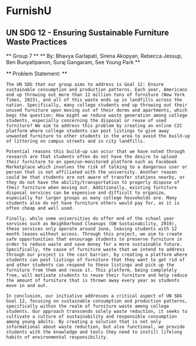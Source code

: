 # FurnishU

## UN SDG 12 - Ensuring Sustainable Furniture Waste Practices
 ** Group 7 **
** By: Bhavya Garlapati, Sirena Akopyan, Rebecca Jessup, Ben Bunyatipanon, Suraj Gangaram, See Young Park **

** Problem Statement: **

    The UN SDG that our group aims to address is Goal 12: Ensure sustainable consumption and production patterns. Each year, Americans end up throwing out more than 12 million tons of furniture (New York Times, 2023), and all of this waste ends up in landfills across the nation. Specifically, many college students end up throwing out their unused furniture upon moving out of their dorms and apartments, which begs the question: How might we reduce waste generation among college students, especially concerning the disposal or reuse of used furniture? We aim to address this problem by creating an online C2C platform where college students can post listings to give away unwanted furniture to other students in the area to avoid the build-up of littering on campus streets and in city landfills. 
    
    Potential reasons this build-up can occur that we have noted through research are that students often do not have the desire to upload their furniture to an open/un-monitored platform such as Facebook Marketplace which involves the risk of talking to a dangerous user or person that is not affiliated with the university. Another reason could be that students are not aware of transfer stations nearby, or they do not have the ability/transportation to properly dispose of their furniture when moving out. Additionally, existing furniture disposal services can be expensive and difficult to organize, especially for larger groups as many college households are. Many students also do not have furniture others would pay for, as it is often cheap and well used. 
    
    Finally, while some universities do offer end of the school year services such as Neighborhood Cleanups (UW Sustainability, 2019), these services only operate around June, leaving students with 12 month leases without access. Through this project, we aim to create safe opportunities that encourage students to preserve furniture in order to reduce waste and save money for a more sustainable future. 
    Specifically, the cause of furniture waste that we intend to address through our project is the cost barrier, by creating a platform where students can post listings of furniture that they want to get rid of and other students can respond to these listings and pick up the furniture from them and reuse it. This platform, being completely free, will motivate students to reuse their furniture and help reduce the amount of furniture that is thrown away every year as students move in and out. 
    
    In conclusion, our initiative addresses a critical aspect of UN SDG Goal 12, focusing on sustainable consumption and production patterns, specifically within the realm of furniture waste among college students. Our approach transcends solely waste reduction, it seeks to cultivate a culture of sustainability and responsible consumption among young adults. By creating a solution that is not only informational about waste reduction, but also functional, we provide students with the knowledge and tools they need to instill lifelong habits of environmental responsibility. 




